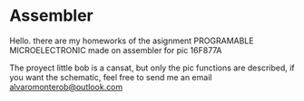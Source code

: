 # Assembler
Hello. there are my homeworks of the asignment PROGRAMABLE MICROELECTRONIC made on assembler for pic 16F877A


The proyect little bob is a cansat, but only the pic functions are described, if you want the schematic, feel free to send me an email
alvaromonterob@outlook.com
